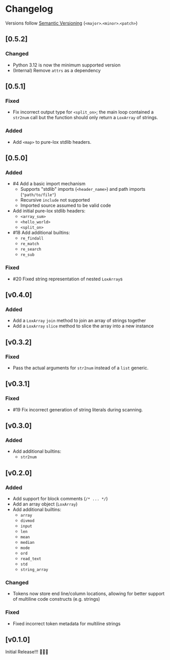 # Changelog
Versions follow [Semantic Versioning](https://semver.org/spec/v2.0.0.html) (`<major>`.`<minor>`.`<patch>`)

## [0.5.2]
### Changed
* Python 3.12 is now the minimum supported version
* (Internal) Remove `attrs` as a dependency

## [0.5.1]
### Fixed
* Fix incorrect output type for `<split_on>`; the main loop contained a `str2num` call but the function should only return a `LoxArray` of strings.

### Added
* Add `<map>` to pure-lox stdlib headers.

## [0.5.0]
### Added
* #4 Add a basic import mechanism
  * Supports "stdlib" imports (`<header_name>`) and path imports (`"path/to/file"`)
  * Recursive `include` not supported
  * Imported source assumed to be valid code
* Add initial pure-lox stdlib headers:
  * `<array_sum>`
  * `<hello_world>`
  * `<split_on>`
* #18 Add additional builtins:
  * `re_findall`
  * `re_match`
  * `re_search`
  * `re_sub`

### Fixed
* #20 Fixed string representation of nested `LoxArray`s

## [v0.4.0]
### Added
* Add a `LoxArray` `join` method to join an array of strings together
* Add a `LoxArray` `slice` method to slice the array into a new instance

## [v0.3.2]
### Fixed
* Pass the actual arguments for `str2num` instead of a `list` generic.

## [v0.3.1]
### Fixed
* #19 Fix incorrect generation of string literals during scanning.

## [v0.3.0]
### Added
* Add additional builtins:
  * `str2num`

## [v0.2.0]
### Added
* Add support for block comments (`/* ... */`)
* Add an array object (`LoxArray`)
* Add additional builtins:
  * `array`
  * `divmod`
  * `input`
  * `len`
  * `mean`
  * `median`
  * `mode`
  * `ord`
  * `read_text`
  * `std`
  * `string_array`

### Changed
  * Tokens now store end line/column locations, allowing for better support of multiline code constructs (e.g. strings)

### Fixed
  * Fixed incorrect token metadata for multiline strings

## [v0.1.0]
Initial Release!!! 🥯🎉🥳
